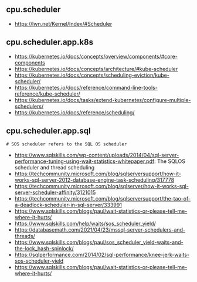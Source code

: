 ## cpu.scheduler

- https://lwn.net/Kernel/Index/#Scheduler

## cpu.scheduler.app.k8s

- https://kubernetes.io/docs/concepts/overview/components/#core-components
- https://kubernetes.io/docs/concepts/architecture/#kube-scheduler
- https://kubernetes.io/docs/concepts/scheduling-eviction/kube-scheduler/
- https://kubernetes.io/docs/reference/command-line-tools-reference/kube-scheduler/
- https://kubernetes.io/docs/tasks/extend-kubernetes/configure-multiple-schedulers/
- https://kubernetes.io/docs/reference/scheduling/

## cpu.scheduler.app.sql

```
# SOS scheduler refers to the SQL OS scheduler
```

- https://www.sqlskills.com/wp-content/uploads/2014/04/sql-server-performance-tuning-using-wait-statistics-whitepaper.pdf:  The SQLOS scheduler and thread scheduling
- https://techcommunity.microsoft.com/blog/sqlserversupport/how-it-works-sql-server-2012-database-engine-task-scheduling/317778
- https://techcommunity.microsoft.com/blog/sqlserver/how-it-works-sql-server-scheduler-affinity/3121015
- https://techcommunity.microsoft.com/blog/sqlserversupport/the-tao-of-a-deadlock-scheduler-in-sql-server/333991
- https://www.sqlskills.com/blogs/paul/wait-statistics-or-please-tell-me-where-it-hurts/
- https://www.sqlskills.com/help/waits/sos_scheduler_yield/
- https://databasemath.com/2021/04/23/mssql-server-schedulers-and-threads/
- https://www.sqlskills.com/blogs/paul/sos_scheduler_yield-waits-and-the-lock_hash-spinlock/
- https://sqlperformance.com/2014/02/sql-performance/knee-jerk-waits-sos-scheduler-yield
- https://www.sqlskills.com/blogs/paul/wait-statistics-or-please-tell-me-where-it-hurts/
